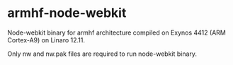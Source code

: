 armhf-node-webkit
=================

Node-webkit binary for armhf architecture compiled on Exynos 4412 (ARM Cortex-A9) on Linaro 12.11.

Only nw and nw.pak files are required to run node-webkit binary. 

